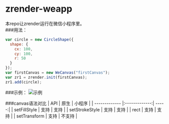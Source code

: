 # zrender-weapp
本repo让zrender运行在微信小程序里。  
###用法：
```javascript
var circle = new CircleShape({
  shape: {
    cx: 100,
    cy: 100,
    r: 50
  }
});
var firstCanvas = new WeCanvas("firstCanvas");
var zr1 = zrender.init(firstCanvas);
zr1.add(circle);
```
###示例：
![示例](https://cloud.githubusercontent.com/assets/8585771/21485252/55d784f0-cbdb-11e6-8417-2cc830fc327a.png)

###canvas语法对比
| API        | 原生          | 小程序  |
| ------------- |:-------------:| -----:|
| setFillStyle      | 支持 | 支持 |
| setStrokeStyle      | 支持      |   支持 |
| rect      | 支持      |   支持 |
| setTransform      | 支持      |   不支持 |
